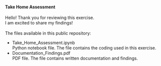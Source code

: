 #### Take Home Assessment
Hello! Thank you for reviewing this exercise. <br>
I am excited to share my findings! <br> <br>
The files available in this public repository: 
- Take_Home_Assessment.ipynb <br>
  Python notebook file. The file contains the coding used in this exercise. 
- Documentation_Findings.pdf <br>
  PDF file. The file contains written documentation and findings. 
